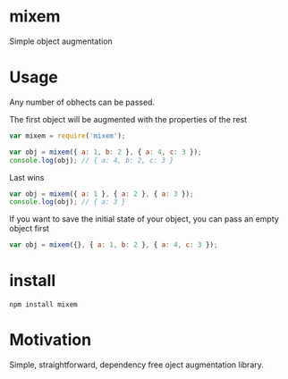 # mixem

Simple object augmentation

# Usage

Any number of obhects can be passed.

The first object will be augmented with the properties of the rest

```js
var mixem = require('mixem');

var obj = mixem({ a: 1, b: 2 }, { a: 4, c: 3 });
console.log(obj); // { a: 4, b: 2, c: 3 }
```

Last wins

```js
var obj = mixem({ a: 1 }, { a: 2 }, { a: 3 });
console.log(obj); // { a: 3 }
```

If you want to save the initial state of your object, you can pass an
empty object first

```js
var obj = mixem({}, { a: 1, b: 2 }, { a: 4, c: 3 });
```

# install

    npm install mixem

# Motivation

Simple, straightforward, dependency free oject augmentation library.
